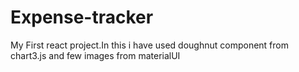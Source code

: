 # Expense-tracker
My First react project.In this i have used doughnut component from chart3.js and few images from materialUI 

